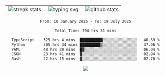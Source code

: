 <div align="center">
  <table style="border: none;" border="0" cellspacing="0" cellpadding="0">
    <tr>
      <td align="center" width="33%">
        <img src="https://github-readme-streak-stats.herokuapp.com/?user=kurtismassey&theme=tokyonight&hide_border=true" alt="streak stats" />
      </td>
      <td align="center" width="33%">
        <img src="https://readme-typing-svg.herokuapp.com/?font=Fira+Code&weight=600&size=15&duration=4000&pause=1000&color=00FF00&center=true&vCenter=true&random=false&width=150&lines=Hey%2C+I%27m+Kurtis!" alt="typing svg" />
      </td>
      <td align="center" width="33%">
        <img src="https://github-readme-stats.vercel.app/api?username=kurtismassey&show_icons=true&theme=tokyonight&hide_title=true" alt="github stats" />
      </td>
    </tr>
  </table>
</div>
<div align="center">

<!--START_SECTION:waka-->

```txt
From: 10 January 2025 - To: 19 July 2025

Total Time: 794 hrs 31 mins

TypeScript    325 hrs 4 mins  ██████████░░░░░░░░░░░░░░░   40.39 %
Python        305 hrs 34 mins █████████▒░░░░░░░░░░░░░░░   37.96 %
YAML          48 hrs 38 mins  █▓░░░░░░░░░░░░░░░░░░░░░░░   06.04 %
JSON          23 hrs 41 mins  ▓░░░░░░░░░░░░░░░░░░░░░░░░   02.94 %
Bash          22 hrs 15 mins  ▓░░░░░░░░░░░░░░░░░░░░░░░░   02.76 %
```

<!--END_SECTION:waka-->

  <img src="https://github-readme-activity-graph.vercel.app/graph?username=kurtismassey&theme=tokyo-night&hide_border=true&custom_title=Contribution%20Graph" />

</div>
